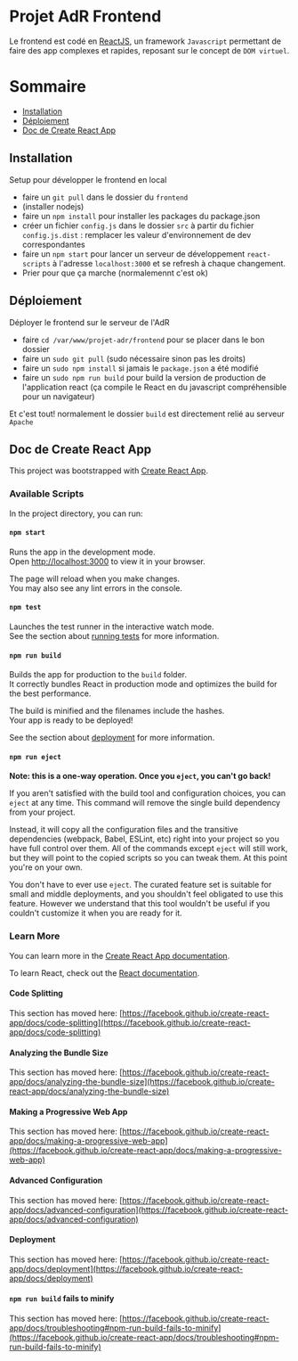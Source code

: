 # Projet AdR Frontend

Le frontend est codé en [ReactJS](https://fr.reactjs.org/), un framework `Javascript` permettant de faire des app complexes et rapides, reposant sur le concept de `DOM virtuel`.

# Sommaire

* [Installation](#installation)
* [Déploiement](#déploiement)
* [Doc de Create React App](#doc-de-create-react-app)


## Installation

Setup pour développer le frontend en local
* faire un `git pull` dans le dossier du `frontend`
* (installer nodejs)
* faire un `npm install` pour installer les packages du package.json
* créer un fichier `config.js` dans le dossier `src` à partir du fichier `config.js.dist` : remplacer les valeur d'environnement de dev correspondantes
* faire un `npm start` pour lancer un serveur de développement `react-scripts` à l'adresse `localhost:3000` et se refresh à chaque changement.
* Prier pour que ça marche (normalemennt c'est ok)

## Déploiement

Déployer le frontend sur le serveur de l'AdR
* faire `cd /var/www/projet-adr/frontend` pour se placer dans le bon dossier
* faire un `sudo git pull` (sudo nécessaire sinon pas les droits)
* faire un `sudo npm install` si jamais le `package.json` a été modifié
* faire un `sudo npm run build` pour build la version de production de l'application react (ça compile le React en du javascript compréhensible pour un navigateur)

Et c'est tout! normalement le dossier `build` est directement relié au serveur `Apache`


## Doc de Create React App

This project was bootstrapped with [Create React App](https://github.com/facebook/create-react-app).

### Available Scripts

In the project directory, you can run:

#### `npm start`

Runs the app in the development mode.\
Open [http://localhost:3000](http://localhost:3000) to view it in your browser.

The page will reload when you make changes.\
You may also see any lint errors in the console.

#### `npm test`

Launches the test runner in the interactive watch mode.\
See the section about [running tests](https://facebook.github.io/create-react-app/docs/running-tests) for more information.

#### `npm run build`

Builds the app for production to the `build` folder.\
It correctly bundles React in production mode and optimizes the build for the best performance.

The build is minified and the filenames include the hashes.\
Your app is ready to be deployed!

See the section about [deployment](https://facebook.github.io/create-react-app/docs/deployment) for more information.

#### `npm run eject`

**Note: this is a one-way operation. Once you `eject`, you can't go back!**

If you aren't satisfied with the build tool and configuration choices, you can `eject` at any time. This command will remove the single build dependency from your project.

Instead, it will copy all the configuration files and the transitive dependencies (webpack, Babel, ESLint, etc) right into your project so you have full control over them. All of the commands except `eject` will still work, but they will point to the copied scripts so you can tweak them. At this point you're on your own.

You don't have to ever use `eject`. The curated feature set is suitable for small and middle deployments, and you shouldn't feel obligated to use this feature. However we understand that this tool wouldn't be useful if you couldn't customize it when you are ready for it.

### Learn More

You can learn more in the [Create React App documentation](https://facebook.github.io/create-react-app/docs/getting-started).

To learn React, check out the [React documentation](https://reactjs.org/).

#### Code Splitting

This section has moved here: [https://facebook.github.io/create-react-app/docs/code-splitting](https://facebook.github.io/create-react-app/docs/code-splitting)

#### Analyzing the Bundle Size

This section has moved here: [https://facebook.github.io/create-react-app/docs/analyzing-the-bundle-size](https://facebook.github.io/create-react-app/docs/analyzing-the-bundle-size)

#### Making a Progressive Web App

This section has moved here: [https://facebook.github.io/create-react-app/docs/making-a-progressive-web-app](https://facebook.github.io/create-react-app/docs/making-a-progressive-web-app)

#### Advanced Configuration

This section has moved here: [https://facebook.github.io/create-react-app/docs/advanced-configuration](https://facebook.github.io/create-react-app/docs/advanced-configuration)

#### Deployment

This section has moved here: [https://facebook.github.io/create-react-app/docs/deployment](https://facebook.github.io/create-react-app/docs/deployment)

#### `npm run build` fails to minify

This section has moved here: [https://facebook.github.io/create-react-app/docs/troubleshooting#npm-run-build-fails-to-minify](https://facebook.github.io/create-react-app/docs/troubleshooting#npm-run-build-fails-to-minify)

